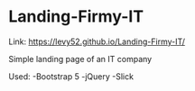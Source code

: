 # Landing-Firmy-IT

Link: https://levy52.github.io/Landing-Firmy-IT/

Simple landing page of an IT company

Used:
-Bootstrap 5
-jQuery
-Slick